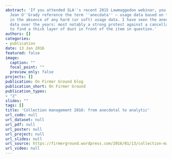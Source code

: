 ```yaml
---
abstract: 'If you attended SLA''s recent 2015 Lawmaggedon webinar, you may have heard
  Jean O''Grady reference the term ''anecdata'' — usage data based on the anecdotal,
  in the absence of any hard (or soft) usage data. I have seen the anecdotal trump
  data over the years: most notably a strong protest against a cancellation, only
  to find a thick layer of dust in front of the item in question.'
authors: []
categories:
- publication
date: 13 Jan 2016
featured: false
image:
  caption: ""
  focal_point: ""
  preview_only: false
projects: []
publication: On Firmer Ground blog
publication_short: On Firmer Ground
publication_types:
- "2"
slides: ""
tags: []
title: 'Collection management 2016: from anecdotal to analytic'
url_code: null
url_dataset: null
url_pdf: null
url_poster: null
url_project: null
url_slides: null
url_source: https://firmerground.wordpress.com/2016/01/13/collection-management-2016-from-anecdotal-to-analytic/
url_video: null
---
```

